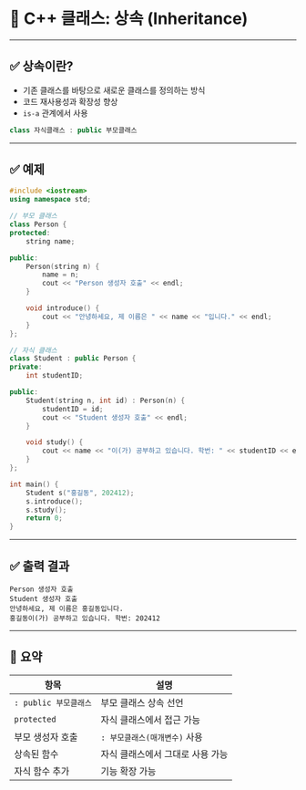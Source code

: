 # 🧬  C++ 클래스: 상속 (Inheritance)

---

## ✅ 상속이란?

- 기존 클래스를 바탕으로 새로운 클래스를 정의하는 방식
- 코드 재사용성과 확장성 향상
- `is-a` 관계에서 사용

```cpp
class 자식클래스 : public 부모클래스
```

---

## ✅ 예제 

```cpp
#include <iostream>
using namespace std;

// 부모 클래스
class Person {
protected:
    string name;

public:
    Person(string n) {
        name = n;
        cout << "Person 생성자 호출" << endl;
    }

    void introduce() {
        cout << "안녕하세요, 제 이름은 " << name << "입니다." << endl;
    }
};

// 자식 클래스
class Student : public Person {
private:
    int studentID;

public:
    Student(string n, int id) : Person(n) {
        studentID = id;
        cout << "Student 생성자 호출" << endl;
    }

    void study() {
        cout << name << "이(가) 공부하고 있습니다. 학번: " << studentID << endl;
    }
};

int main() {
    Student s("홍길동", 202412);
    s.introduce();  
    s.study();      
    return 0;
}
```

---

## ✅ 출력 결과

```
Person 생성자 호출
Student 생성자 호출
안녕하세요, 제 이름은 홍길동입니다.
홍길동이(가) 공부하고 있습니다. 학번: 202412
```

---

## 🧠 요약

| 항목 | 설명 |
|------|------|
| `: public 부모클래스` | 부모 클래스 상속 선언 |
| `protected` | 자식 클래스에서 접근 가능 |
| 부모 생성자 호출 | `: 부모클래스(매개변수)` 사용 |
| 상속된 함수 | 자식 클래스에서 그대로 사용 가능 |
| 자식 함수 추가 | 기능 확장 가능 |



